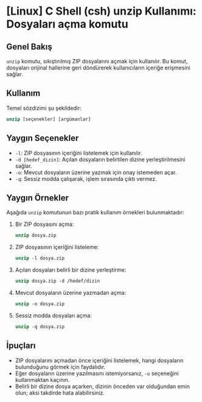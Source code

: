 # [Linux] C Shell (csh) unzip Kullanımı: Dosyaları açma komutu

## Genel Bakış
`unzip` komutu, sıkıştırılmış ZIP dosyalarını açmak için kullanılır. Bu komut, dosyaları orijinal hallerine geri döndürerek kullanıcıların içeriğe erişmesini sağlar.

## Kullanım
Temel sözdizimi şu şekildedir:

```csh
unzip [seçenekler] [argümanlar]
```

## Yaygın Seçenekler
- `-l`: ZIP dosyasının içeriğini listelemek için kullanılır.
- `-d [hedef_dizin]`: Açılan dosyaların belirtilen dizine yerleştirilmesini sağlar.
- `-o`: Mevcut dosyaların üzerine yazmak için onay istemeden açar.
- `-q`: Sessiz modda çalışarak, işlem sırasında çıktı vermez.

## Yaygın Örnekler
Aşağıda `unzip` komutunun bazı pratik kullanım örnekleri bulunmaktadır:

1. Bir ZIP dosyasını açma:
   ```csh
   unzip dosya.zip
   ```

2. ZIP dosyasının içeriğini listeleme:
   ```csh
   unzip -l dosya.zip
   ```

3. Açılan dosyaları belirli bir dizine yerleştirme:
   ```csh
   unzip dosya.zip -d /hedef/dizin
   ```

4. Mevcut dosyaların üzerine yazmadan açma:
   ```csh
   unzip -o dosya.zip
   ```

5. Sessiz modda dosyaları açma:
   ```csh
   unzip -q dosya.zip
   ```

## İpuçları
- ZIP dosyalarını açmadan önce içeriğini listelemek, hangi dosyaların bulunduğunu görmek için faydalıdır.
- Eğer dosyaların üzerine yazılmasını istemiyorsanız, `-o` seçeneğini kullanmaktan kaçının.
- Belirli bir dizine dosya açarken, dizinin önceden var olduğundan emin olun; aksi takdirde hata alabilirsiniz.